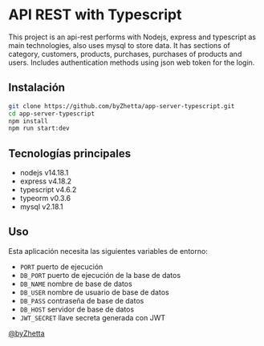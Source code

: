 # API REST with Typescript

This project is an api-rest performs with Nodejs, express and typescript as main technologies, also uses mysql to store data. It has sections of category, customers, products, purchases, purchases of products and users. Includes authentication methods using json web token for the login.

## Instalación

```bash
git clone https://github.com/byZhetta/app-server-typescript.git
cd app-server-typescript
npm install
npm run start:dev
```
## Tecnologías principales

- nodejs v14.18.1
- express v4.18.2
- typescript v4.6.2
- typeorm v0.3.6
- mysql v2.18.1

## Uso

Esta aplicación necesita las siguientes variables de entorno:

- `PORT` puerto de ejecución
- `DB_PORT` puerto de ejecución de la base de datos
- `DB_NAME` nombre de base de datos
- `DB_USER` nombre de usuario de base de datos
- `DB_PASS` contraseña de base de datos
- `DB_HOST` servidor de base de datos
- `JWT_SECRET` llave secreta generada con JWT

[@byZhetta](https://github.com/byZhetta)
